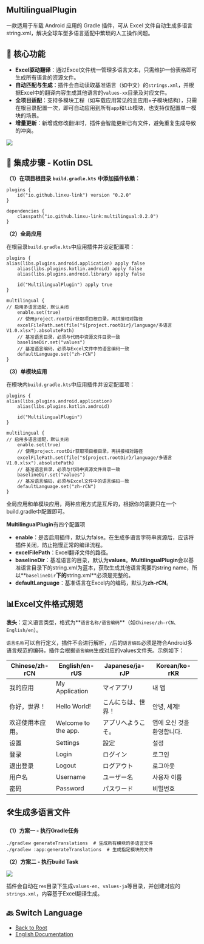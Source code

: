 
## MultilingualPlugin

一款适用于车载 Android 应用的 Gradle 插件，可从 Excel 文件自动生成多语言 string.xml，解决全球车型多语言适配中繁琐的人工操作问题。

## 🌟 核心功能

-   **Excel驱动翻译**：通过Excel文件统一管理多语言文本，只需维护一份表格即可生成所有语言的资源文件。
-   **自动匹配与生成**：插件会自动读取基准语言（如中文）的`strings.xml`，并根据Excel中的翻译内容生成其他语言的`values-xx`目录及对应文件。
-   **全项目适配**：支持多模块工程（如车载应用常见的主应用+子模块结构），只需在根目录配置一次，即可自动应用到所有`app`和`lib`模块，也支持仅配置单一模块的场景。
-   **增量更新**：新增或修改翻译时，插件会智能更新已有文件，避免重复生成导致的冲突。

![](https://p0-xtjj-private.juejin.cn/tos-cn-i-73owjymdk6/b4021608c27a4cc6880c8ab31e99b9a7~tplv-73owjymdk6-jj-mark-v1:0:0:0:0:5o6Y6YeR5oqA5pyv56S-5Yy6IEAg5p6X5qCpbGluaw==:q75.awebp?policy=eyJ2bSI6MywidWlkIjoiODcwNDY4OTM5NDM0MDM5In0%3D&rk3s=e9ecf3d6&x-orig-authkey=f32326d3454f2ac7e96d3d06cdbb035152127018&x-orig-expires=1759599187&x-orig-sign=rwdP1KxTtbHQyj7vAdl6jce5KeQ%3D)

## 🚀 集成步骤 - Kotlin DSL

**（1）在项目根目录** **`build.gradle.kts`** **中添加插件依赖：**

```
plugins {
    id("io.github.linxu-link") version "0.2.0"
}

dependencies {
    classpath("io.github.linxu-link:multilingual:0.2.0")
}
```

**（2）全局应用**

在根目录`build.gradle.kts`中应用插件并设定配置项：

```
plugins {
alias(libs.plugins.android.application) apply false
    alias(libs.plugins.kotlin.android) apply false
    alias(libs.plugins.android.library) apply false
    
    id("MultilingualPlugin") apply true
}

multilingual {
// 启用多语言适配，默认关闭
    enable.set(true)
    // 使用project.rootDir获取项目根目录，再拼接相对路径
    excelFilePath.set(file("${project.rootDir}/language/多语言V1.0.xlsx").absolutePath)
    // 基准语言目录，必须与代码中资源文件目录一致
    baselineDir.set("values")
    // 基准语言编码，必须与Excel文件中的语言编码一致
    defaultLanguage.set("zh-rCN")
} 
```

**（3）单模块应用**

在模块内`build.gradle.kts`中应用插件并设定配置项：

```
plugins {
alias(libs.plugins.android.application)
    alias(libs.plugins.kotlin.android)
    
    id("MultilingualPlugin")
}

multilingual {
// 启用多语言适配，默认关闭
    enable.set(true)
    // 使用project.rootDir获取项目根目录，再拼接相对路径
    excelFilePath.set(file("${project.rootDir}/language/多语言V1.0.xlsx").absolutePath)
    // 基准语言目录，必须与代码中资源文件目录一致
    baselineDir.set("values")
    // 基准语言编码，必须与Excel文件中的语言编码一致
    defaultLanguage.set("zh-rCN")
} 
```

全局应用和单模块应用，两种应用方式是互斥的，根据你的需要只在一个build.gradle中配置即可。

**MultilingualPlugin**有四个配置项

-   **enable**：是否启用插件，默认为false。在生成多语言字符串资源后，应该将插件关闭，防止拖慢正常的编译流程。
-   **excelFilePath**：Excel翻译文件的路径。
-   **baselineDir**：基准语言的目录，默认为**values**。**MultilingualPlugin**会以基准语言目录下的string.xml为蓝本，获取生成其他语言需要的string name，所以**`baselineDir`**下的**string.xml**必须是完整的。
-   **defaultLanguage**：基准语言在Excel内的编码，默认为**zh-rCN**。




## 📊Excel文件格式规范

**表头**：定义语言类型，格式为**`语言名称/语言编码`**（如`Chinese/zh-rCN`、`English/en`）。

`语言名称`可以自行定义，插件不会进行解析，`/`后的`语言编码`必须是符合Android多语言规范的编码，插件会根据`语言编码`生成对应的values文件夹。示例如下：

| Chinese/zh-rCN | English/en-rUS      | Japanese/ja-rJP | Korean/ko-rKR   |
| -------------- | ------------------- | --------------- | --------------- |
| 我的应用           | My Application      | マイアプリ           | 내 앱             |
| 你好，世界！         | Hello World!        | こんにちは、世界！       | 안녕, 세계!         |
| 欢迎使用本应用。       | Welcome to the app. | アプリへようこそ。       | 앱에 오신 것을 환영합니다. |
| 设置             | Settings            | 設定              | 설정              |
| 登录             | Login               | ログイン            | 로그인             |
| 退出登录           | Logout              | ログアウト           | 로그아웃            |
| 用户名            | Username            | ユーザー名           | 사용자 이름          |
| 密码             | Password            | パスワード           | 비밀번호            |

## 🛠️生成多语言文件

**（1）方案一 - 执行Gradle任务**

```
./gradlew generateTranslations  # 生成所有模块的多语言文件
./gradlew :app:generateTranslations  # 生成指定模块的文件
```

**（2）方案二 - 执行build Task**

![](https://p0-xtjj-private.juejin.cn/tos-cn-i-73owjymdk6/90315de7284642368a50e50312c01fde~tplv-73owjymdk6-jj-mark-v1:0:0:0:0:5o6Y6YeR5oqA5pyv56S-5Yy6IEAg5p6X5qCpbGluaw==:q75.awebp?policy=eyJ2bSI6MywidWlkIjoiODcwNDY4OTM5NDM0MDM5In0%3D&rk3s=e9ecf3d6&x-orig-authkey=f32326d3454f2ac7e96d3d06cdbb035152127018&x-orig-expires=1759599185&x-orig-sign=dnIg1l5GLoRyNTVhdARwku8EjR8%3D)

插件会自动在`res`目录下生成`values-en`、`values-ja`等目录，并创建对应的`strings.xml`，内容基于Excel翻译生成。

## 🔙 Switch Language
- [Back to Root](https://github.com/linxu-link/MultilingualPlugin#%F0%9F%8C%90--language-switch)
- [English Documentation](https://github.com/linxu-link/MultilingualPlugin//tree/master/en/README.md)
